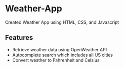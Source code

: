 # Weather-App

Created Weather App using HTML, CSS, and Javascript

## Features

* Retrieve weather data using OpenWeather API
* Autocomplete search which includes all US cities
* Convert weather to Fahrenheit and Celsius
